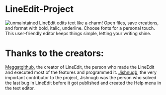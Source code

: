 # LineEdit-Project
![unmaintained](http://img.shields.io/badge/status-unmaintained-red.png)
LineEdit edits text like a charm! Open files, save creations, and format with bold, italic, underline. Choose fonts for a personal touch. This user-friendly editor keeps things simple, letting your writing shine.
# Thanks to the creators:
[Meggatgithub](https://github.com/Meggatgithub), the creator of LineEdit, the person who made the LineEdit and executed most of the features and programmed it.
[Jishnugb](https://github.com/Jishnugb), the very important contributor to the project, Jishnugb was the person who solved the last bug in LineEdit before it got published and created the Help menu in the text editor.
